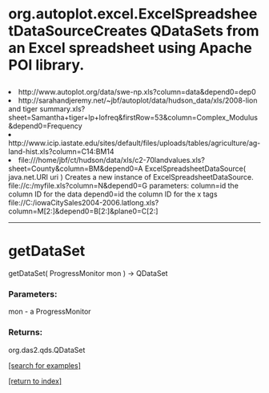# org.autoplot.excel.ExcelSpreadsheetDataSourceCreates QDataSets from an Excel spreadsheet using Apache POI library.<ul>
 <li>http://www.autoplot.org/data/swe-np.xls?column=data&depend0=dep0
 <li>http://sarahandjeremy.net/~jbf/autoplot/data/hudson_data/xls/2008-lion and tiger summary.xls?sheet=Samantha+tiger+lp+lofreq&firstRow=53&column=Complex_Modulus&depend0=Frequency
 <li>http://www.icip.iastate.edu/sites/default/files/uploads/tables/agriculture/ag-land-hist.xls?column=C14:BM14
 <li>file:///home/jbf/ct/hudson/data/xls/c2-70landvalues.xls?sheet=County&column=BM&depend0=A
 </ul>
ExcelSpreadsheetDataSource( java.net.URI uri )
Creates a new instance of ExcelSpreadsheetDataSource.
 file://c:/myfile.xls?column=N&depend0=G
   parameters:
     column=id  the column ID for the data
     depend0=id the column ID for the x tags
 file://C:/iowaCitySales2004-2006.latlong.xls?column=M[2:]&depend0=B[2:]&plane0=C[2:]

***
<a name="getDataSet"></a>
# getDataSet
getDataSet( ProgressMonitor mon ) &rarr; QDataSet



### Parameters:
mon - a ProgressMonitor

### Returns:
org.das2.qds.QDataSet


<a href="https://github.com/autoplot/dev/search?q=getDataSet&unscoped_q=getDataSet">[search for examples]</a>

<a href="https://github.com/autoplot/documentation/blob/master/javadoc/index-all.md">[return to index]</a>

